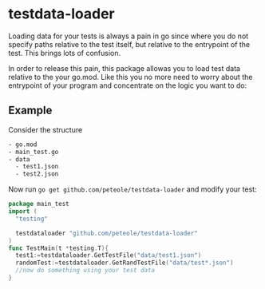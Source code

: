 # testdata-loader
Loading data for your tests is always a pain in go since where you do not specify paths relative to the test itself, but relative to the entrypoint of the test.
This brings lots of confusion.

In order to release this pain, this package allowas you to load test data relative to the your go.mod.
Like this you no more need to worry about the entrypoint of your program and concentrate on the logic you want to do:

## Example
Consider the structure
```txt
- go.mod
- main_test.go
- data
  - test1.json
  - test2.json
  ```
  Now run `go get github.com/peteole/testdata-loader` and modify your test:
  
  ```go
  package main_test
  import (
	"testing"

	testdataloader "github.com/peteole/testdata-loader"
  )
func TestMain(t *testing.T){
    test1:=testdataloader.GetTestFile("data/test1.json")
    randomTest:=testdataloader.GetRandTestFile("data/test*.json")
    //now do something using your test data
}
```
